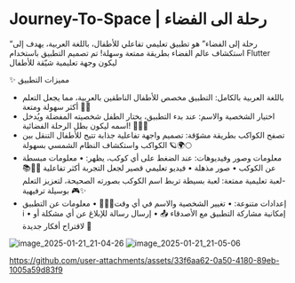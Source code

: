 ﻿# Journey-To-Space | رحلة الى الفضاء
 “رحلة إلى الفضاء” هو تطبيق تعليمي تفاعلي للأطفال، باللغة العربية، يهدف إلى استكشاف عالم الفضاء بطريقة ممتعة وسهلة! تم تصميم التطبيق باستخدام Flutter ليكون وجهة تعليمية شيّقة للأطفال

✨ مميزات التطبيق
  - باللغة العربية بالكامل:
 التطبيق مخصص للأطفال الناطقين بالعربية، مما يجعل التعلم أكثر سهولة ومتعة 📝🌟
  - اختيار الشخصية والاسم:
 عند بدء التطبيق، يختار الطفل شخصيته المفضلة ويُدخل اسمه ليكون بطل الرحلة الفضائية! 🧑‍🚀🌟
 - تصفح الكواكب بطريقة مشوّقة:
تصميم واجهة تفاعلية جذابة تتيح للأطفال التنقل بين الكواكب واستكشاف النظام الشمسي بسهولة 🪐🌍🌕
 - معلومات وصور وفيديوهات:
عند الضغط على أي كوكب، يظهر:
 • معلومات مبسطة عن الكوكب
 • صور مذهلة
 • فيديو تعليمي قصير لجعل التجربة أكثر تفاعلية 🎥📸📚
 -لعبة تعليمية ممتعة:
 لعبة بسيطة تربط اسم الكوكب بصورته الصحيحة، لتعزيز التعلم بوسيلة ترفيهية 🎮✨
 - إعدادات متنوعة:
 • تغيير الشخصية والاسم في أي وقت👩‍🚀🔄
 • معلومات عن التطبيق ℹ️
 • إمكانية مشاركة التطبيق مع الأصدقاء 📤
 • إرسال رسالة للإبلاغ عن أي مشكلة أو لاقتراح أفكار جديدة 💌

![image_2025-01-21_21-04-26](https://github.com/user-attachments/assets/7a559138-379e-4980-b91a-892c069c8859) ![image_2025-01-21_21-05-06](https://github.com/user-attachments/assets/9942a048-7f01-4ce9-bf4f-8502f4a6ac6a)




https://github.com/user-attachments/assets/33f6aa62-0a50-4180-89eb-1005a59d83f9

